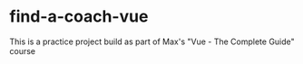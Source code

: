 # find-a-coach-vue
This is a practice project build as part of Max's "Vue - The Complete Guide" course
